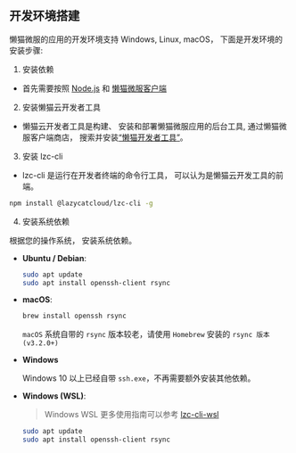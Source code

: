 ## 开发环境搭建
懒猫微服的应用的开发环境支持 Windows, Linux, macOS， 下面是开发环境的安装步骤:

1. 安装依赖

- 首先需要按照 [Node.js](https://nodejs.org/zh-cn) 和 [懒猫微服客户端](https://lazycat.cloud/download)

2. 安装懒猫云开发者工具

- 懒猫云开发者工具是构建、 安装和部署懒猫微服应用的后台工具, 通过懒猫微服客户端商店， 搜索并安装[“懒猫开发者工具”](https://appstore.lazycat.cloud/#/shop/detail/cloud.lazycat.developer.tools)。

3. 安装 lzc-cli

- lzc-cli 是运行在开发者终端的命令行工具， 可以认为是懒猫云开发工具的前端。

```bash
npm install @lazycatcloud/lzc-cli -g
```

4. 安装系统依赖

根据您的操作系统， 安装系统依赖。

- **Ubuntu / Debian**:

  ```bash
  sudo apt update
  sudo apt install openssh-client rsync
  ```

- **macOS**:

  ```bash
  brew install openssh rsync
  ```

  `macOS` 系统自带的 `rsync` 版本较老，请使用 `Homebrew` 安装的 `rsync 版本 (v3.2.0+)`

- **Windows**

  Windows 10 以上已经自带 `ssh.exe`，不再需要额外安装其他依赖。

- **Windows (WSL)**:

  > Windows WSL 更多使用指南可以参考 [lzc-cli-wsl](./lzc-cli-wsl)

  ```bash
  sudo apt update
  sudo apt install openssh-client rsync
  ```
